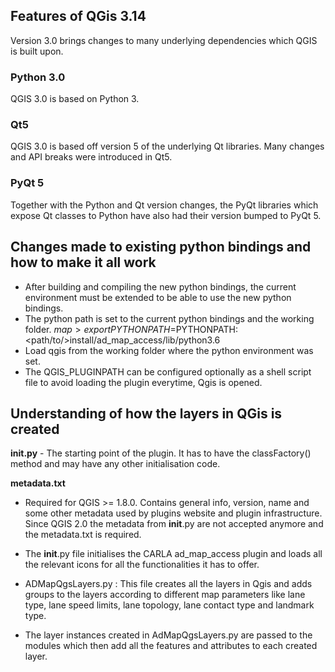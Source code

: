 ## Features of QGis 3.14 <a name="features"></a>
Version 3.0 brings changes to many underlying dependencies which QGIS is built upon.
### Python 3.0
QGIS 3.0 is based on Python 3.
### Qt5
QGIS 3.0 is based off version 5 of the underlying Qt libraries. Many changes and API breaks were introduced in Qt5.
### PyQt 5
Together with the Python and Qt version changes, the PyQt libraries which expose Qt classes to Python have also had their version bumped to PyQt 5.

## Changes made to existing python bindings and how to make it all work
- After building and compiling the new python bindings, the current environment must be extended to be able to use the new python bindings.
- The python path is set to the current python bindings and the working folder. 
$map> export PYTHONPATH=$PYTHONPATH:<path/to/>install/ad_map_access/lib/python3.6
- Load qgis from the working folder where the python environment was set.
- The QGIS_PLUGINPATH can be configured optionally as a shell script file to avoid loading the plugin everytime, Qgis is opened.

## Understanding of how the layers in QGis is created
 
**__init__.py**
       - The starting point of the plugin. It has to have the classFactory() method and may have any other initialisation code.

**metadata.txt**
- Required for QGIS >= 1.8.0. Contains general info, version, name and some other metadata used by plugins website and plugin infrastructure. Since QGIS 2.0 the   metadata from __init__.py are not accepted anymore and the metadata.txt is required.

- The __init__.py file initialises the CARLA ad_map_access plugin and loads all the relevant icons for all the functionalities it has to offer.
- ADMapQgsLayers.py : This file creates all the layers in Qgis and adds groups to the layers according to different map parameters like lane type, lane speed limits, lane topology, lane contact type and landmark type.
- The layer instances created in AdMapQgsLayers.py are passed to the modules which then add all the features and attributes to each created layer.




